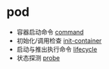 # pod

+ 容器启动命令 [command](./command/command.md)
+ 初始化/调用检查 [init-container](./init-container/init-container.md)
+ 启动与推出执行命令 [lifecycle](./lifecycle/lifecycle.md)
+ 状态探测 [probe](./probe/probe.md)
